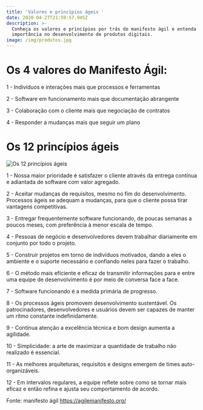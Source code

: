 ```yaml
---
title: 'Valores e princípios ágeis '
date: 2020-04-27T21:59:57.945Z
description: >-
  Conheça os valores e princípios por trás do manifesto ágil e entenda a sua
  importância no desenvolvimento de produtos digitais.
image: /img/produtos.jpg
---
```

# Os 4 valores do Manifesto Ágil:

1 - Indivíduos e interações mais que processos e ferramentas

2 - Software em funcionamento mais que documentação abrangente

3 - Colaboração com o cliente mais que negociação de contratos

4 - Responder a mudanças mais que seguir um plano

# Os 12 princípios ágeis

![Os 12 princípios ágeis ](/img/kelly-sikkema-nz-gtuvybw-unsplash.jpg "Os 12 princípios ágeis ")

1 - Nossa maior prioridade é satisfazer o cliente através da entrega contínua e adiantada de software com valor agregado.

2 - Aceitar mudanças de requisitos, mesmo no fim do desenvolvimento. Processos ágeis se adequam a mudanças, para que o cliente possa tirar vantagens competitivas.

3 - Entregar frequentemente software funcionando, de poucas semanas a poucos meses, com preferência à menor escala de tempo.

4 - Pessoas de negócio e desenvolvedores devem trabalhar diariamente em conjunto por todo o projeto.

5 - Construir projetos em torno de indivíduos motivados, dando a eles o ambiente e o suporte necessário e confiando neles para fazer o trabalho.

6 - O método mais eficiente e eficaz de transmitir informações para e entre uma equipe de desenvolvimento é por meio de conversa face a face.

7 - Software funcionando é a medida primária de progresso.

8 - Os processos ágeis promovem desenvolvimento sustentável. Os patrocinadores, desenvolvedores e usuários devem ser capazes de manter um ritmo constante indefinidamente.

9 - Contínua atenção a excelência técnica e bom design aumenta a agilidade.

10 - Simplicidade: a arte de maximizar a quantidade de trabalho não realizado é essencial.

11 - As melhores arquiteturas, requisitos e designs emergem de times auto-organizáveis.

12 - Em intervalos regulares, a equipe reflete sobre como se tornar mais eficaz e então refina e ajusta seu comportamento de acordo.

Fonte: manifesto ágil <https://agilemanifesto.org/>
